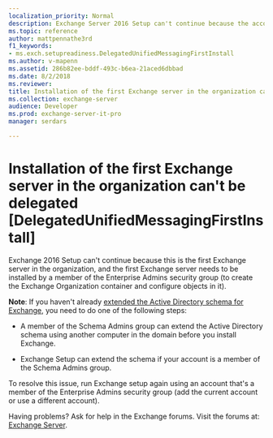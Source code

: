 ```yaml
---
localization_priority: Normal
description: Exchange Server 2016 Setup can't continue because the account doesn't have permission to install the first Exchange server in the organization.
ms.topic: reference
author: mattpennathe3rd
f1_keywords:
- ms.exch.setupreadiness.DelegatedUnifiedMessagingFirstInstall
ms.author: v-mapenn
ms.assetid: 286b82ee-bddf-493c-b6ea-21aced6dbbad
ms.date: 8/2/2018
ms.reviewer: 
title: Installation of the first Exchange server in the organization can't be delegated [DelegatedUnifiedMessagingFirstInstall]
ms.collection: exchange-server
audience: Developer
ms.prod: exchange-server-it-pro
manager: serdars

---
```


# Installation of the first Exchange server in the organization can't be delegated [DelegatedUnifiedMessagingFirstInstall]

Exchange 2016 Setup can't continue because this is the first Exchange server in the organization, and the first Exchange server needs to be installed by a member of the Enterprise Admins security group (to create the Exchange Organization container and configure objects in it).

**Note**: If you haven't already [extended the Active Directory schema for Exchange](../prepare-ad-and-domains.md#step-1-extend-the-active-directory-schema), you need to do one of the following steps:

- A member of the Schema Admins group can extend the Active Directory schema using another computer in the domain before you install Exchange.

- Exchange Setup can extend the schema if your account is a member of the Schema Admins group.

To resolve this issue, run Exchange setup again using an account that's a member of the Enterprise Admins security group (add the current account or use a different account).

Having problems? Ask for help in the Exchange forums. Visit the forums at: [Exchange Server](https://go.microsoft.com/fwlink/p/?linkId=60612).
